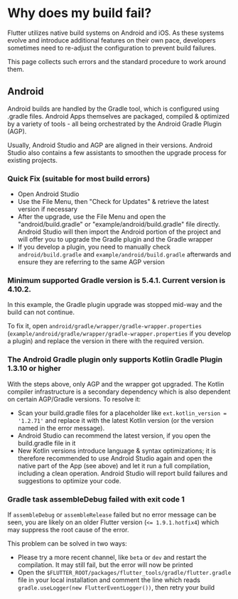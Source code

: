 # Why does my build fail?

Flutter utilizes native build systems on Android and iOS.
As these systems evolve and introduce additional features on their own pace, developers sometimes need to re-adjust the configuration to prevent build failures.

This page collects such errors and the standard procedure to work around them.

## Android

Android builds are handled by the Gradle tool, which is configured using .gradle files.
Android Apps themselves are packaged, compiled & optimized by a variety of tools - all being orchestrated by the Android Gradle Plugin (AGP).

Usually, Android Studio and AGP are aligned in their versions. Android Studio also contains a few assistants to smoothen the upgrade process for existing projects.

### Quick Fix (suitable for most build errors)

- Open Android Studio
- Use the File Menu, then "Check for Updates" & retrieve the latest version if necessary
- After the upgrade, use the File Menu and open the "android/build.gradle" or "example/android/build.gradle" file directly. Android Studio will then import the Android portion of the project and will offer you to upgrade the Gradle plugin and the Gradle wrapper
- If you develop a plugin, you need to manually check `android/build.gradle` and `example/android/build.gradle` afterwards and ensure they are referring to the same AGP version

### Minimum supported Gradle version is 5.4.1. Current version is 4.10.2.

In this example, the Gradle plugin upgrade was stopped mid-way and the build can not continue.

To fix it, open `android/gradle/wrapper/gradle-wrapper.properties` (`example/android/gradle/wrapper/gradle-wrapper.properties` if you develop a plugin) and replace the version in there with the required version.

### The Android Gradle plugin only supports Kotlin Gradle Plugin 1.3.10 or higher

With the steps above, only AGP and the wrapper got upgraded. The Kotlin compiler infrastructure is a secondary dependency which is also dependent on certain AGP/Gradle versions.
To resolve it:
 - Scan your build.gradle files for a placeholder like `ext.kotlin_version = '1.2.71'` and replace it with the latest Kotlin version (or the version named in the error message).
  - Android Studio can recommend the latest version, if you open the build.gradle file in it
 - New Kotlin versions introduce language & syntax optimizations; it is therefore recommended to use Android Studio again and open the native part of the App (see above) and let it run a full compilation, including a clean operation. Android Studio will report build failures and suggestions to optimize your code.

### Gradle task assembleDebug failed with exit code 1

If `assembleDebug` or `assembleRelease` failed but no error message can be seen, you are likely on an older Flutter version (`<= 1.9.1.hotfix4`) which may suppress the root cause of the error.

This problem can be solved in two ways:
 - Please try a more recent channel, like `beta` or `dev` and restart the compilation. It may still fail, but the error will now be printed
 - Open the `$FLUTTER_ROOT/packages/flutter_tools/gradle/flutter.gradle` file in your local installation and comment the line which reads `gradle.useLogger(new FlutterEventLogger())`, then retry your build